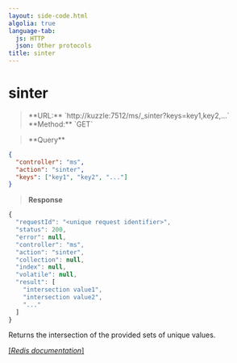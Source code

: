 ```yaml
---
layout: side-code.html
algolia: true
language-tab:
  js: HTTP
  json: Other protocols
title: sinter
---
```


# sinter




<blockquote class="js">
<p>
**URL:** `http://kuzzle:7512/ms/_sinter?keys=key1,key2,...`  
**Method:** `GET`
</p>
</blockquote>


<blockquote class="json">
<p>
**Query**
</p>
</blockquote>


```json
{
  "controller": "ms",
  "action": "sinter",
  "keys": ["key1", "key2", "..."]
}
```

>**Response**

```javascript
{
  "requestId": "<unique request identifier>",
  "status": 200,
  "error": null,
  "controller": "ms",
  "action": "sinter",
  "collection": null,
  "index": null,
  "volatile": null,
  "result": [
    "intersection value1",
    "intersection value2",
    "..."
  ]
}
```

Returns the intersection of the provided sets of unique values.

[[_Redis documentation_]](https://redis.io/commands/sinter)
